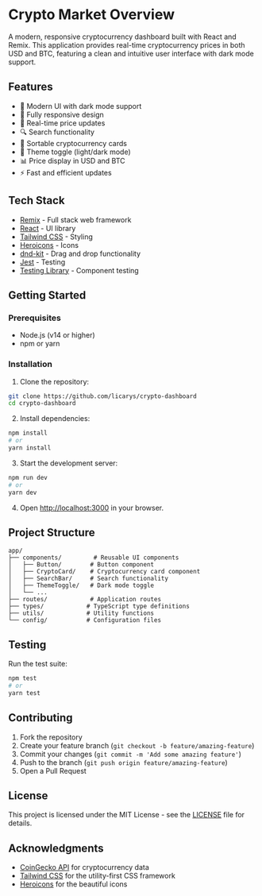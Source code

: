 # Crypto Market Overview

A modern, responsive cryptocurrency dashboard built with React and Remix. This application provides real-time cryptocurrency prices in both USD and BTC, featuring a clean and intuitive user interface with dark mode support.

## Features

- 🎨 Modern UI with dark mode support
- 📱 Fully responsive design
- 🔄 Real-time price updates
- 🔍 Search functionality
- 🎯 Sortable cryptocurrency cards
- 🌙 Theme toggle (light/dark mode)
- 📊 Price display in USD and BTC
- ⚡ Fast and efficient updates

## Tech Stack

- [Remix](https://remix.run/) - Full stack web framework
- [React](https://reactjs.org/) - UI library
- [Tailwind CSS](https://tailwindcss.com/) - Styling
- [Heroicons](https://heroicons.com/) - Icons
- [dnd-kit](https://dndkit.com/) - Drag and drop functionality
- [Jest](https://jestjs.io/) - Testing
- [Testing Library](https://testing-library.com/) - Component testing

## Getting Started

### Prerequisites

- Node.js (v14 or higher)
- npm or yarn

### Installation

1. Clone the repository:
```bash
git clone https://github.com/licarys/crypto-dashboard
cd crypto-dashboard
```

2. Install dependencies:
```bash
npm install
# or
yarn install
```

3. Start the development server:
```bash
npm run dev
# or
yarn dev
```

4. Open [http://localhost:3000](http://localhost:3000) in your browser.

## Project Structure

```
app/
├── components/         # Reusable UI components
│   ├── Button/        # Button component
│   ├── CryptoCard/    # Cryptocurrency card component
│   ├── SearchBar/     # Search functionality
│   ├── ThemeToggle/   # Dark mode toggle
│   └── ...
├── routes/            # Application routes
├── types/            # TypeScript type definitions
├── utils/            # Utility functions
└── config/           # Configuration files
```

## Testing

Run the test suite:

```bash
npm test
# or
yarn test
```

## Contributing

1. Fork the repository
2. Create your feature branch (`git checkout -b feature/amazing-feature`)
3. Commit your changes (`git commit -m 'Add some amazing feature'`)
4. Push to the branch (`git push origin feature/amazing-feature`)
5. Open a Pull Request

## License

This project is licensed under the MIT License - see the [LICENSE](LICENSE) file for details.

## Acknowledgments

- [CoinGecko API](https://www.coingecko.com/en/api) for cryptocurrency data
- [Tailwind CSS](https://tailwindcss.com/) for the utility-first CSS framework
- [Heroicons](https://heroicons.com/) for the beautiful icons
